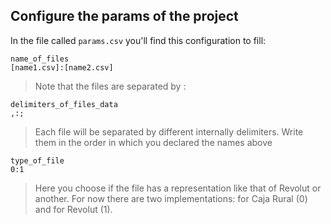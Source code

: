 ## Configure the params of the project

In the file called ```params.csv``` you'll find this configuration to fill:

~~~
name_of_files
[name1.csv]:[name2.csv]
~~~

>Note that the files are separated by :

~~~
delimiters_of_files_data
,:;
~~~
>Each file will be separated by different internally delimiters. Write them in the order in which you declared 
>the names above

~~~
type_of_file 
0:1
~~~
>Here you choose if the file has a representation like that of Revolut or another. For now there are two implementations: 
>for Caja Rural (0) and for Revolut (1).